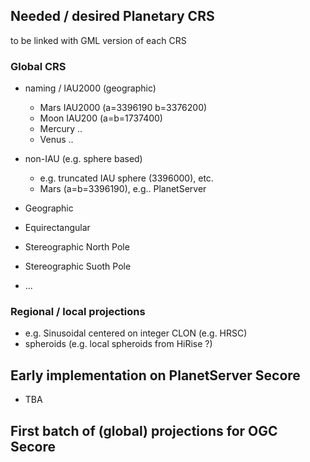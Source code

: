 ## Needed / desired Planetary CRS 

to be linked with GML version of each CRS

### Global CRS
* naming / IAU2000 (geographic)
  * Mars IAU2000 (a=3396190 b=3376200)
  * Moon IAU200 (a=b=1737400)
  * Mercury ..
  * Venus ..
* non-IAU (e.g. sphere based)
  * e.g. truncated IAU sphere (3396000), etc.
  * Mars (a=b=3396190), e.g.. PlanetServer

* Geographic 
* Equirectangular
* Stereographic North Pole 
* Stereographic Suoth Pole
* ... 

### Regional / local projections
* e.g. Sinusoidal centered on integer CLON (e.g. HRSC)
* spheroids (e.g. local spheroids from HiRise ?)

## Early implementation on PlanetServer Secore

* TBA

## First batch of (global) projections for OGC Secore
